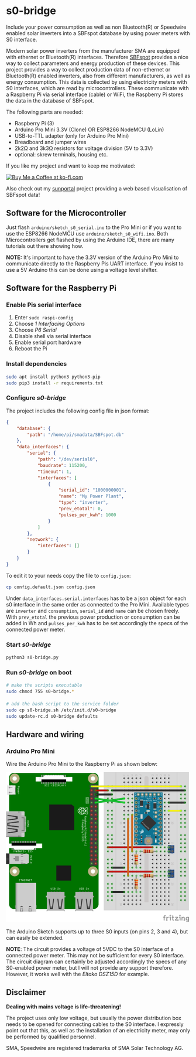# s0-bridge

Include your power consumption as well as non Bluetooth(R) or Speedwire enabled solar inverters into a SBFspot database by using power meters with S0 interface.

Modern solar power inverters from the manufacturer SMA are equipped with ethernet or Bluetooth(R) interfaces. Therefore [SBFspot](https://github.com/SBFspot/SBFspot) provides a nice way to collect parameters and energy production of these devices. This project provides a way to collect production data of non-ethernet or Bluetooth(R) enabled inverters, also from different manufacturers, as well as energy consumption. This data is collected by using electricity meters with S0 interfaces, which are read by microcontrollers. These communicate with a Raspberry Pi via serial interface (cable) or WiFi, the Raspberry Pi stores the data in the database of SBFspot.

The following parts are needed:

* Raspberry Pi (3)
* Arduino Pro Mini 3.3V (Clone) OR ESP8266 NodeMCU (LoLin)
* USB-to-TTL adapter (only for Arduino Pro Mini)
* Breadboard and jumper wires
* 2k2Ω and 3k3Ω resistors for voltage division (5V to 3.3V)
* optional: skrew terminals, housing etc.

If you like my project and want to keep me motivated:

<a href='https://ko-fi.com/U7U6COXD' target='_blank'><img height='36' style='border:0px;height:36px;' src='https://az743702.vo.msecnd.net/cdn/kofi2.png?v=0' border='0' alt='Buy Me a Coffee at ko-fi.com' /></a>

Also check out my [sunportal](https://github.com/philipptrenz/sunportal) project providing a web based visualisation of SBFspot data!

## Software for the Microcontroller

Just flash `arduino/sketch_s0_serial.ino` to the Pro Mini or if you want to use the ESP8266 NodeMCU use `arduino/sketch_s0_wifi.ino`. Both Microcontrollers get flashed by using the Arduino IDE, there are many tutorials out there showing how.

**NOTE:** It's important to have the 3.3V version of the Arduino Pro Mini to communicate directly to the Raspberry Pis UART interface. If you insist to use a 5V Arduino this can be done using a voltage level shifter.


## Software for the Raspberry Pi

### Enable Pis serial interface
 
 1. Enter `sudo raspi-config`
 1. Choose _1 Interfacing Options_
 1. Choose _P6 Serial_
 1. Disable shell via serial interface
 1. Enable serial port hardware
 1. Reboot the Pi

### Install dependencies

```bash
sudo apt install python3 python3-pip
sudo pip3 install -r requirements.txt
``` 

### Configure _s0-bridge_

The project includes the following config file in json format:

```json
{
	"database": {
		"path": "/home/pi/smadata/SBFspot.db"
	},
	"data_interfaces": {
		"serial": {
			"path": "/dev/serial0",
			"baudrate": 115200,
			"timeout": 1,
			"interfaces": [
				{
					"serial_id": "1000000001",
					"name": "My Power Plant",
					"type": "inverter",
					"prev_etotal": 0,
					"pulses_per_kwh": 1000
				}
			]
		},
		"network": {
			"interfaces": []
		}
	}
}
```

To edit it to your needs copy the file to `config.json`:

```bash
cp config.default.json config.json
```

Under `data_interfaces.serial.interfaces` has to be a json object for each s0 interface in the same order as connected to the Pro Mini. Available types are `inverter` and `consumption`, `serial_id` and `name` can be chosen freely. With `prev_etotal` the previous power production or consumption can be added in Wh and `pulses_per_kwh` has to be set accordingly the specs of the connected power meter.

### Start _s0-bridge_

```python
python3 s0-bridge.py
```

### Run _s0-bridge_ on boot

```bash
# make the scripts executable
sudo chmod 755 s0-bridge.*

# add the bash script to the service folder
sudo cp s0-bridge.sh /etc/init.d/s0-bridge
sudo update-rc.d s0-bridge defaults
``` 

## Hardware and wiring

### Arduino Pro Mini

Wire the Arduino Pro Mini to the Raspberry Pi as shown below:

<img src="arduino/s0-bridge_breadboard.png?raw=true" alt="Arduino Pro Mini 3.3V breadboard"  width="500">

The Arduino Sketch supports up to three S0 inputs (on pins 2, 3 and 4), but can easily be extended.

**NOTE**: The circuit provides a voltage of 5VDC to the S0 interface of a connected power meter. This may not be sufficient for every S0 interface. The circuit diagram can certainly be adjusted accordingly the specs of any S0-enabled power meter, but I will not provide any support therefore. However, it works well with the _Eltako DSZ15D_ for example.

## Disclaimer 

**Dealing with mains voltage is life-threatening!** 

The project uses only low voltage, but usually the power distribution box needs to be opened for connecting cables to the S0 interface. I expressly point out that this, as well as the installation of an electricity meter, may only be performed by qualified personnel.

SMA, Speedwire are registered trademarks of SMA Solar Technology AG.
